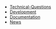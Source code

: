 - [Technical-Questions](technical-questions.md)
- [Development](development.md)
- [Documentation](documentation.md)
- [News](news.md)

